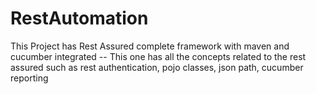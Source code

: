 # RestAutomation
This Project has Rest Assured complete framework with maven and cucumber integrated --
This one has all the concepts related to the rest assured such as rest authentication, pojo classes, json path, cucumber reporting
